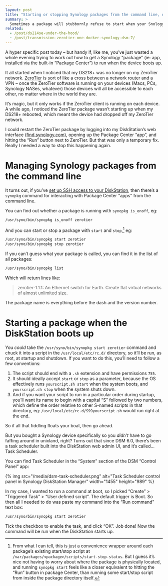 ```yaml
---
layout: post
title: "Starting or stopping Synology packages from the command line, or automatically on boot and shutdown"
summary: >
  Sometimes a package will stubbornly refuse to start when your Snology NAS boots up. Or sometimes you just want to run a custom script on a schedule without delving into cron. Here’s how.
related:
  - /post/ds214se-under-the-hood/
  - /post/transmission-zerotier-one-docker-synology-dsm-7/
---
```


A hyper specific post today – but handy if, like me, you’ve just wasted a whole evening trying to work out how to get a Synology “package” (ie: app, installed via the built-in “Package Center”) to run when the device boots up.

It all started when I noticed that my DS218+ was no longer on my ZeroTier network. [ZeroTier](https://www.zerotier.com/) is sort of like a cross between a network router and a VPN – once the ZeroTier software is running on your devices (Macs, PCs, Synology NASes, whatever) those devices will all be accessible to each other, no matter where in the world they are.

It’s magic, but it only works if the ZeroTier client is running on each device. A while ago, I noticed the ZeroTier package wasn’t starting up when my DS218+ rebooted, which meant the device had dropped off my ZeroTier network.

I could restart the ZeroTier package by logging into my DiskStation’s web interface ([find.synology.com](https://find.synology.com)), opening up the Package Center “app”, and hitting the “Run” button next to ZeroTier. But that was only a temporary fix. Really I needed a way to stop this happening again.

# Managing Synology packages from the command line

It turns out, if you’ve [set up SSH access to your DiskStation](/post/ds214se-under-the-hood), then there’s a `synopkg` command for interacting with Package Center “apps” from the command line.

You can find out whether a package is running with `synopkg is_onoff`, eg:

```sh
/usr/syno/bin/synopkg is_onoff zerotier
```

And you can start or stop a package with `start` and `stop`,[^1] eg:

```sh
/usr/syno/bin/synopkg start zerotier
/usr/syno/bin/synopkg stop zerotier
```

[^1]: From what I can tell, this is just a convenience wrapper around each package’s existing start/stop script at `/var/packages/<package>/scripts/start-stop-status`. But I guess it’s nice not having to worry about where the package is physically located, and running `synopkg start` feels like a closer equivalent to hitting the “Run” button in package Center, than running some start/stop script from inside the package directory itself.

If you can’t guess what your package is called, you can find it in the list of all packages:

```sh
/usr/syno/bin/synopkg list
```

Which will return lines like:

> zerotier-1.1.1: An Ethernet switch for Earth. Create flat virtual networks of almost unlimited size.

The package name is everything before the dash and the version number.

# Starting a package when the DiskStation boots up

You _could_ take the `/usr/syno/bin/synopkg start zerotier` command and chuck it into a script in the `/usr/local/etc/rc.d/` directory, so it’ll be run, as root, at startup and shutdown. If you want to do this, you’ll need to follow a few conventions:

1. The script should end with a `.sh` extension and have permissions `755`.
1. It should ideally accept `start` or `stop` as a parameter, because the OS effectively runs `yourscript.sh start` when the system boots, and `yourscript.sh stop` when the system shuts down.
1. And if you want your script to run in a particular order during startup, you’ll want its name to begin with a capital “S” followed by two numbers, which define the order relative to other S-named scripts in that directory, eg: `/usr/local/etc/rc.d/S99yourscript.sh` would run right at the end.

So if all that fiddling floats your boat, then go ahead.

But you bought a Synology device specifically so you _didn’t_ have to go faffing around in unixland, right? Turns out that since DSM 6.0, there’s been a task scheduler built into the DiskStation web admin UI, and it’s called… Task Scheduler.

You can find Task Scheduler in the “System” section of the DSM “Control Panel” app:

{% img src="/media/dsm-task-scheduler.png" alt="Task Scheduler control panel in Synology DiskStation Manager" width="1455" height="989" %}

In my case, I wanted to run a command at boot, so I picked “Create” > “Triggered Task” > “User defined script”. The default trigger is Boot. So then all I needed to do was paste my command into the “Run command” text box:

```sh
/usr/syno/bin/synopkg start zerotier
```

Tick the checkbox to enable the task, and click “OK”. Job done! Now the command will be run when the DiskStation starts up.
